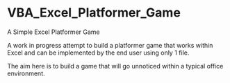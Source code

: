# VBA_Excel_Platformer_Game
A Simple Excel Platformer Game 

A work in progress attempt to build a platformer game that works within Excel and can be implemented by the end user using only 1 file. 

The aim here is to build a game that will go unnoticed within a typical office environment. 
